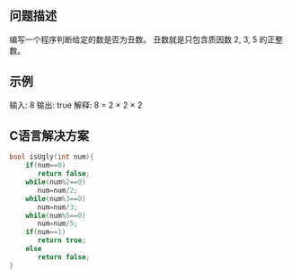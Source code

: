 问题描述
---------
编写一个程序判断给定的数是否为丑数。
丑数就是只包含质因数 2, 3, 5 的正整数。

示例
--------
输入: 8
输出: true
解释: 8 = 2 × 2 × 2

C语言解决方案
--------
```c
bool isUgly(int num){
    if(num==0)
       return false;
    while(num%2==0)
       num=num/2;
    while(num%3==0)
       num=num/3;
    while(num%5==0)
       num=num/5;
    if(num==1)
       return true;
    else
       return false;
}
```
